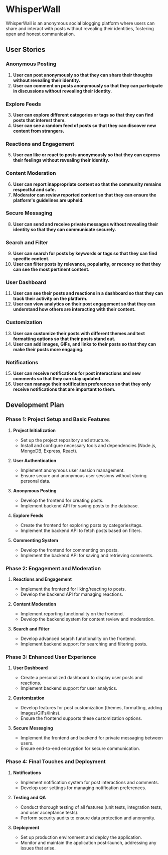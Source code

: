 # WhisperWall

WhisperWall is an anonymous social blogging platform where users can share and interact with posts without revealing their identities, fostering open and honest communication.

## User Stories

### Anonymous Posting

1. **User can post anonymously so that they can share their thoughts without revealing their identity.**
2. **User can comment on posts anonymously so that they can participate in discussions without revealing their identity.**

### Explore Feeds

3. **User can explore different categories or tags so that they can find posts that interest them.**
4. **User can see a random feed of posts so that they can discover new content from strangers.**

### Reactions and Engagement

5. **User can like or react to posts anonymously so that they can express their feelings without revealing their identity.**

### Content Moderation

6. **User can report inappropriate content so that the community remains respectful and safe.**
7. **Moderator can review reported content so that they can ensure the platform's guidelines are upheld.**

### Secure Messaging

8. **User can send and receive private messages without revealing their identity so that they can communicate securely.**

### Search and Filter

9. **User can search for posts by keywords or tags so that they can find specific content.**
10. **User can filter posts by relevance, popularity, or recency so that they can see the most pertinent content.**

### User Dashboard

11. **User can see their posts and reactions in a dashboard so that they can track their activity on the platform.**
12. **User can view analytics on their post engagement so that they can understand how others are interacting with their content.**

### Customization

13. **User can customize their posts with different themes and text formatting options so that their posts stand out.**
14. **User can add images, GIFs, and links to their posts so that they can make their posts more engaging.**

### Notifications

15. **User can receive notifications for post interactions and new comments so that they can stay updated.**
16. **User can manage their notification preferences so that they only receive notifications that are important to them.**

## Development Plan

### Phase 1: Project Setup and Basic Features

1. **Project Initialization**

   - Set up the project repository and structure.
   - Install and configure necessary tools and dependencies (Node.js, MongoDB, Express, React).

2. **User Authentication**

   - Implement anonymous user session management.
   - Ensure secure and anonymous user sessions without storing personal data.

3. **Anonymous Posting**

   - Develop the frontend for creating posts.
   - Implement backend API for saving posts to the database.

4. **Explore Feeds**

   - Create the frontend for exploring posts by categories/tags.
   - Implement the backend API to fetch posts based on filters.

5. **Commenting System**
   - Develop the frontend for commenting on posts.
   - Implement the backend API for saving and retrieving comments.

### Phase 2: Engagement and Moderation

1. **Reactions and Engagement**

   - Implement the frontend for liking/reacting to posts.
   - Develop the backend API for managing reactions.

2. **Content Moderation**

   - Implement reporting functionality on the frontend.
   - Develop the backend system for content review and moderation.

3. **Search and Filter**
   - Develop advanced search functionality on the frontend.
   - Implement backend support for searching and filtering posts.

### Phase 3: Enhanced User Experience

1. **User Dashboard**

   - Create a personalized dashboard to display user posts and reactions.
   - Implement backend support for user analytics.

2. **Customization**

   - Develop features for post customization (themes, formatting, adding images/GIFs/links).
   - Ensure the frontend supports these customization options.

3. **Secure Messaging**
   - Implement the frontend and backend for private messaging between users.
   - Ensure end-to-end encryption for secure communication.

### Phase 4: Final Touches and Deployment

1. **Notifications**

   - Implement notification system for post interactions and comments.
   - Develop user settings for managing notification preferences.

2. **Testing and QA**

   - Conduct thorough testing of all features (unit tests, integration tests, and user acceptance tests).
   - Perform security audits to ensure data protection and anonymity.

3. **Deployment**
   - Set up production environment and deploy the application.
   - Monitor and maintain the application post-launch, addressing any issues that arise.
